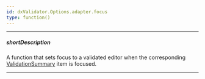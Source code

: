 ```yaml
---
id: dxValidator.Options.adapter.focus
type: function()
---
```

---
##### shortDescription
A function that sets focus to a validated editor when the corresponding [ValidationSummary](/Documentation/ApiReference/UI_Widgets/dxValidationSummary/) item is focused.

---

